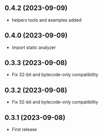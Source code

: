 ## 0.4.2 (2023-09-09)

* helpers tools and examples added

## 0.4.0 (2023-09-09)

* Import static analyzer

## 0.3.3 (2023-09-08)

* Fix 32-bit and bytecode-only compatibility

## 0.3.2 (2023-09-08)

* Fix 32-bit and bytecode-only compatibility

## 0.3.1 (2023-09-08)

* First release
